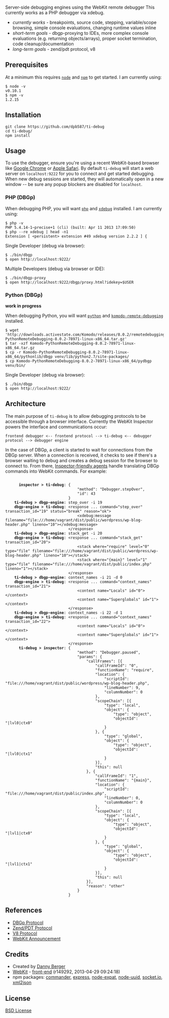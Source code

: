 Server-side debugging engines using the WebKit remote debugger This currently works as a PHP debugger via xdebug.

 * *currently works* - breakpoints, source code, stepping, variable/scope browsing, simple console evaluations, changing runtime values inline
 * *short-term goals* - dbgp-proxying to IDEs, more complex console evaluations (e.g. returning objects/arrays), proper socket termination, code cleanup/documentation
 * *long-term goals* - zend/pdt protocol, v8


Prerequisites
-------------

At a minimum this requires [`node`](http://nodejs.org/) and [`npm`](https://npmjs.org/) to get started. I am currently
using:

    $ node -v
    v0.10.1
    $ npm -v
    1.2.15


Installation
------------

    git clone https://github.com/dpb587/ti-debug
    cd ti-debug/
    npm install


Usage
-----

To use the debugger, ensure you're using a recent WebKit-based browser like
[Google Chrome](https://www.google.com/intl/en/chrome/browser/) or
[Apple Safari](http://www.apple.com/safari/). By default `ti-debug` will start a web server on `localhost:9222` for you
to connect and get started debugging. When new debug sessions are started, they will automatically open in a new window
-- be sure any popup blockers are disabled for `localhost`.


### PHP (DBGp)

When debugging PHP, you will want [`php`](http://php.net/) and [`xdebug`](http://pecl.php.net/package/xdebug) installed.
I am currently using:

    $ php -v
    PHP 5.4.14-1~precise+1 (cli) (built: Apr 11 2013 17:09:50) 
    $ php --re xdebug | head -n1
    Extension [ <persistent> extension #49 xdebug version 2.2.2 ] {

Single Developer (debug via browser):

    $ ./bin/dbgp
    $ open http://localhost:9222/

Multiple Developers (debug via browser or IDE):

    $ ./bin/dbgp-proxy
    $ open http://localhost:9222/dbgp/proxy.html?idekey=$USER

### Python (DBGp)

**work in progress**

When debugging Python, you will want [`python`](http://python.org/) and [`komodo-remote-debugging`](http://docs.activestate.com/komodo/8.0/debugpython.html#debugpython_top)
installed.

    $ wget 'http://downloads.activestate.com/Komodo/releases/8.0.2/remotedebugging/Komodo-PythonRemoteDebugging-8.0.2-78971-linux-x86_64.tar.gz'
    $ tar -xzf Komodo-PythonRemoteDebugging-8.0.2-78971-linux-x86_64.tar.gz
    $ cp -r Komodo-PythonRemoteDebugging-8.0.2-78971-linux-x86_64/pythonlib/dbgp venv/lib/python2.7/site-packages/
    $ cp Komodo-PythonRemoteDebugging-8.0.2-78971-linux-x86_64/pydbgp venv/bin/

Single Developer (debug via browser):

    $ ./bin/dbgp
    $ open http://localhost:9222/


Architecture
------------

The main purpose of `ti-debug` is to allow debugging protocols to be accessible through a browser interface. Currently
the WebKit Inspector powers the interface and communications occur:

    frontend debugger <-- frontend protocol --> ti-debug <-- debugger protocol --> debugger engine

In the case of DBGp, a client is started to wait for connections from the DBGp server. When a connection is received, it
checks to see if there's a browser waiting to debug and creates a debug session for the browser to connect to. From
there, [Inspector-friendly agents](./lib/dbgp/protocol/inspector/agent) handle translating DBGp commands into WebKit
commands. For example:

<pre><code>
      <strong>inspector &gt; ti-debug</strong>: {
                                "method": "Debugger.stepOver",
                                "id": 43
                            }
    <strong>ti-debug &gt; dbgp-engine</strong>: step_over -i 19
    <strong>dbgp-engine &gt; ti-debug</strong>: &lt;response ... command="step_over" transaction_id="19" status="break" reason="ok"&gt;
                                &lt;xdebug:message filename="file:///home/vagrant/dist/public/wordpress/wp-blog-header.php" lineno="10"&gt;&lt;/xdebug:message&gt;
                            &lt;/response&gt;
    <strong>ti-debug &gt; dbgp-engine</strong>: stack_get -i 20
    <strong>dbgp-engine &gt; ti-debug</strong>: &lt;response ... command="stack_get" transaction_id="20"&gt;
                                &lt;stack where="require" level="0" type="file" filename="file:///home/vagrant/dist/public/wordpress/wp-blog-header.php" lineno="10"&gt;&lt;/stack&gt;
                                &lt;stack where="{main}" level="1" type="file" filename="file:///home/vagrant/dist/public/index.php" lineno="1"&gt;&lt;/stack&gt;
                            &lt;/response&gt;
    <strong>ti-debug &gt; dbgp-engine</strong>: context_names -i 21 -d 0
    <strong>dbgp-engine &gt; ti-debug</strong>: &lt;response ... command="context_names" transaction_id="21"&gt;
                                &lt;context name="Locals" id="0"&gt;&lt;/context&gt;
                                &lt;context name="Superglobals" id="1"&gt;&lt;/context&gt;
                            &lt;/response&gt;
    <strong>ti-debug &gt; dbgp-engine</strong>: context_names -i 22 -d 1
    <strong>dbgp-engine &gt; ti-debug</strong>: &lt;response ... command="context_names" transaction_id="22"&gt;
                                &lt;context name="Locals" id="0"&gt;&lt;/context&gt;
                                &lt;context name="Superglobals" id="1"&gt;&lt;/context&gt;
                            &lt;/response&gt;
      <strong>ti-debug &gt; inspector</strong>: {
                                "method": "Debugger.paused",
                                "params": {
                                    "callFrames": [{
                                        "callFrameId": "0",
                                        "functionName": "require",
                                        "location": {
                                            "scriptId": "file:///home/vagrant/dist/public/wordpress/wp-blog-header.php",
                                            "lineNumber": 9,
                                            "columnNumber": 0
                                        },
                                        "scopeChain": [{
                                            "type": "local",
                                            "object": {
                                                "type": "object",
                                                "objectId": "|lvl0|ctx0"
                                            }
                                        }, {
                                            "type": "global",
                                            "object": {
                                                "type": "object",
                                                "objectId": "|lvl0|ctx1"
                                            }
                                        }],
                                        "this": null
                                    }, {
                                        "callFrameId": "1",
                                        "functionName": "{main}",
                                        "location": {
                                            "scriptId": "file:///home/vagrant/dist/public/index.php",
                                            "lineNumber": 0,
                                            "columnNumber": 0
                                        },
                                        "scopeChain": [{
                                            "type": "local",
                                            "object": {
                                                "type": "object",
                                                "objectId": "|lvl1|ctx0"
                                            }
                                        }, {
                                            "type": "global",
                                            "object": {
                                                "type": "object",
                                                "objectId": "|lvl1|ctx1"
                                            }
                                        }],
                                        "this": null
                                    }],
                                    "reason": "other"
                                }
                            }</code></pre>


References
----------

 * [DBGp Protocol](http://xdebug.org/docs-dbgp.php)
 * [Zend/PDT Protocol](http://www.eclipse.org/pdt/documents/PDT%20-%20Debug%20Protocol.pdf)
 * [V8 Protocol](http://code.google.com/p/v8/wiki/DebuggerProtocol)
 * [WebKit Announcement](http://www.webkit.org/blog/1875/announcing-remote-debugging-protocol-v1-0/)


Credits
-------

 * Created by [Danny Berger](http://dpb587.me)
 * [WebKit](http://www.webkit.org/) - [front-end](http://svn.webkit.org/repository/webkit/trunk/Source/WebCore/inspector/front-end/) (r149292, 2013-04-29 09:24:18)
 * npm packages:
    [commander](https://npmjs.org/package/commander),
    [express](https://npmjs.org/package/express),
    [node-expat](https://npmjs.org/package/node-expat),
    [node-uuid](https://npmjs.org/package/node-uuid),
    [socket.io](https://npmjs.org/package/socket.io),
    [xml2json](https://npmjs.org/package/xml2json)


License
-------

[BSD License](./LICENSE)
